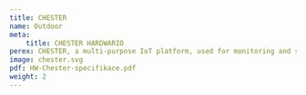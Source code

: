 ```yaml
---
title: CHESTER
name: Outdoor
meta:
    title: CHESTER HARDWARIO
perex: CHESTER, a multi-purpose IoT platform, used for monitoring and sensors in outdoor environments as well as in adverse climatic conditions. It transfers data through LPWAN networks and can run on a single pack of batteries for up to 5 years.
image: chester.svg
pdf: HW-Chester-specifikace.pdf
weight: 2
---
```

